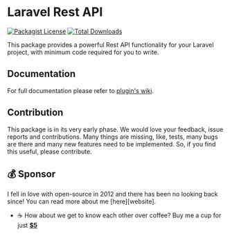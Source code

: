 # Laravel Rest API

[![Packagist License](https://poser.pugx.org/froiden/laravel-rest-api/license.png)]()
[![Total Downloads](https://poser.pugx.org/froiden/laravel-rest-api/d/total.png)](https://packagist.org/packages/froiden/laravel-rest-api)

This package provides a powerful Rest API functionality for your Laravel project, with minimum code required for you to write.

## Documentation
For full documentation please refer to [plugin's wiki](https://github.com/Froiden/laravel-rest-api/wiki).

## Contribution
This package is in its very early phase. We would love your feedback, issue reports and contributions. Many things are missing, like, tests, many bugs are there and many new features need to be implemented. So, if you find this useful, please contribute.

## 💰 Sponsor
I fell in love with open-source in 2012 and there has been no looking back since! You can read more about me [here][website].

- ☕ How about we get to know each other over coffee? Buy me a cup for just [**$5**][buymeacoffee]


<!-- Personl Links -->
[paypal]: https://paypal.com/froiden
[buymeacoffee]: https://www.buymeacoffee.com/froiden
